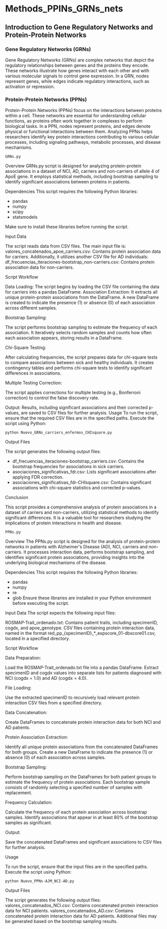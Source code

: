 # Methods_PPINs_GRNs_nets

## Introduction to Gene Regulatory Networks and Protein-Protein Networks

### Gene Regulatory Networks (GRNs)

Gene Regulatory Networks (GRNs) are complex networks that depict the regulatory relationships between genes and the proteins they encode. These networks illustrate how genes interact with each other and with various molecular signals to control gene expression. In a GRN, nodes represent genes, while edges indicate regulatory interactions, such as activation or repression.

### Protein-Protein Networks (PPNs)

Protein-Protein Networks (PPNs) focus on the interactions between proteins within a cell. These networks are essential for understanding cellular functions, as proteins often work together in complexes to perform biological tasks. In a PPN, nodes represent proteins, and edges denote physical or functional interactions between them. Analyzing PPNs helps researchers identify key protein interactions contributing to various cellular processes, including signaling pathways, metabolic processes, and disease mechanisms.

```
GRNs.py
```
Overview
GRNs.py script is designed for analyzing protein-protein associations in a dataset of NCI, AD, carriers and non-carriers of allele 4 of ApoE gene. It employs statistical methods, including bootstrap sampling to identify significant associations between proteins in patients.

Dependencies
This script requires the following Python libraries:
- pandas
- numpy
- scipy
- statsmodels

Make sure to install these libraries before running the script.

Input Data

The script reads data from CSV files. The main input file is:
valores_concatenados_apoe_carriers.csv: Contains protein association data for carriers.
Additionally, it utilizes another CSV file for AD individuals:
df_frecuencias_iteraciones-bootstrap_non-carriers.csv: Contains protein association data for non-carriers.

Script Workflow

Data Loading: The script begins by loading the CSV file containing the data for carriers into a pandas DataFrame.
Association Extraction: It extracts all unique protein-protein associations from the DataFrame.
A new DataFrame is created to indicate the presence (1) or absence (0) of each association across different samples.

Bootstrap Sampling:

The script performs bootstrap sampling to estimate the frequency of each association.
It iteratively selects random samples and counts how often each association appears, storing results in a DataFrame.

Chi-Square Testing:

After calculating frequencies, the script prepares data for chi-square tests to compare associations between sick and healthy individuals.
It creates contingency tables and performs chi-square tests to identify significant differences in associations.

Multiple Testing Correction:

The script applies corrections for multiple testing (e.g., Bonferroni correction) to control the false discovery rate.

Output:
Results, including significant associations and their corrected p-values, are saved to CSV files for further analysis.
Usage
To run the script, ensure that the required CSV files are in the specified paths. Execute the script using Python:
```
python Nuevo_GRNs_carriers_enfermos_CHIsquare.py
```
Output Files

The script generates the following output files:
- df_frecuencias_iteraciones-bootstrap_carriers.csv: Contains the bootstrap frequencies for associations in sick carriers.
- asociaciones_significativas_fdr.csv: Lists significant associations after applying FDR correction.
- asociaciones_significativas_fdr-CHIsquare.csv: Contains significant associations with chi-square statistics and corrected p-values.

Conclusion

This script provides a comprehensive analysis of protein associations in a dataset of carriers and non-carriers, utilizing statistical methods to identify significant differences. It is a valuable tool for researchers studying the implications of protein interactions in health and disease.

```
PPNs.py
```
Overview
The PPNs.py script is designed for the analysis of protein-protein networks in patients with Alzheimer's Disease (AD), NCI, carriers and non-carriers. It processes interaction data, performs bootstrap sampling, and identifies significant protein associations, providing insights into the underlying biological mechanisms of the disease.

Dependencies
This script requires the following Python libraries:
- pandas
- numpy
- re
- glob
Ensure these libraries are installed in your Python environment before executing the script.

Input Data
The script expects the following input files:

ROSMAP-Trait_ordenado.txt: Contains patient traits, including specimenID, cogdx, and apoe_genotype.
CSV files containing protein interaction data, named in the format red_pp_{specimenID}_*_expscore_01-dbscore01.csv, located in a specified directory.

Script Workflow

Data Preparation:

Load the ROSMAP-Trait_ordenado.txt file into a pandas DataFrame.
Extract specimenID and cogdx values into separate lists for patients diagnosed with NCI (cogdx = 1.0) and AD (cogdx = 4.0).

File Loading:

Use the extracted specimenID to recursively load relevant protein interaction CSV files from a specified directory.

Data Concatenation:

Create DataFrames to concatenate protein interaction data for both NCI and AD patients.

Protein Association Extraction:

Identify all unique protein associations from the concatenated DataFrames for both groups.
Create a new DataFrame to indicate the presence (1) or absence (0) of each association across samples.

Bootstrap Sampling:

Perform bootstrap sampling on the DataFrames for both patient groups to estimate the frequency of protein associations.
Each bootstrap sample consists of randomly selecting a specified number of samples with replacement.

Frequency Calculation:

Calculate the frequency of each protein association across bootstrap samples.
Identify associations that appear in at least 80% of the bootstrap samples as significant.

Output:

Save the concatenated DataFrames and significant associations to CSV files for further analysis.

Usage

To run the script, ensure that the input files are in the specified paths. Execute the script using Python:
```
python Nuevo_PPNs-AJM_NCI-AD.py
```

Output Files

The script generates the following output files:
valores_concatenados_NCI.csv: Contains concatenated protein interaction data for NCI patients.
valores_concatenados_AD.csv: Contains concatenated protein interaction data for AD patients.
Additional files may be generated based on the bootstrap sampling results.

